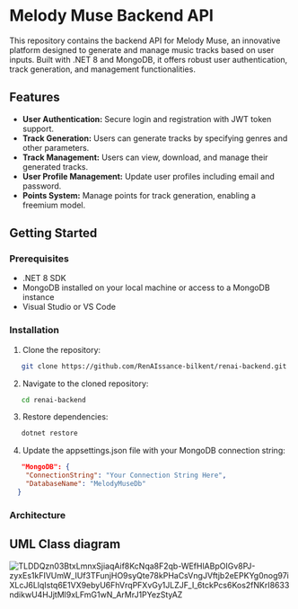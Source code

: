 # Melody Muse Backend API

This repository contains the backend API for Melody Muse, an innovative platform designed to generate and manage music tracks based on user inputs. Built with .NET 8 and MongoDB, it offers robust user authentication, track generation, and management functionalities.

## Features

- **User Authentication:** Secure login and registration with JWT token support.
- **Track Generation:** Users can generate tracks by specifying genres and other parameters.
- **Track Management:** Users can view, download, and manage their generated tracks.
- **User Profile Management:** Update user profiles including email and password.
- **Points System:** Manage points for track generation, enabling a freemium model.

## Getting Started

### Prerequisites

- .NET 8 SDK
- MongoDB installed on your local machine or access to a MongoDB instance
- Visual Studio or VS Code

### Installation

1. Clone the repository:

```bash
   git clone https://github.com/RenAIssance-bilkent/renai-backend.git
```
2. Navigate to the cloned repository:
```bash
   cd renai-backend
```
3. Restore dependencies:
```bash
   dotnet restore
```
4. Update the appsettings.json file with your MongoDB connection string:
```json
   "MongoDB": {
    "ConnectionString": "Your Connection String Here",
    "DatabaseName": "MelodyMuseDb"
  }
```

### Architecture
## UML Class diagram
![TLDDQzn03BtxLmnxSjiaqAif8KcNqa8F2qb-WEfHlABpOIGv8PJ-zyxEs1kFIVUmW_IUf3TFunjHO9syQte78kPHaCsVngJVftjb2eEPKYg0nog97iXLcJ6LlqIstq6E1VX9ebyU6FhVrqPFXvGy1JLZJF_I_6tckPcs6Kos2fNKrI8633ndikwU4HJjtMl9xLFmG1wN_ArMrJ1PYezStyAZ](https://github.com/RenAIssance-bilkent/renai-backend/assets/33938205/7783e849-92e7-40e4-b731-d0c79fc31bb7)

